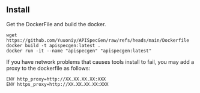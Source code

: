 

## Install 
Get the DockerFile and build the docker.
```shell
wget https://github.com/Yuuoniy/APISpecGen/raw/refs/heads/main/Dockerfile 
docker build -t apispecgen:latest .
docker run -it --name "apispecgen" "apispecgen:latest"
```

If you have network problems that causes tools install to fail, you may add a proxy to the dockerfile as follows: 
```
ENV http_proxy=http://XX.XX.XX.XX:XXX
ENV https_proxy=http://XX.XX.XX.XX:XXX
```